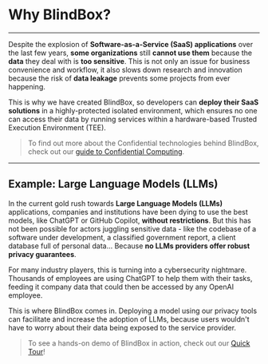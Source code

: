 # Why BlindBox?
________________

Despite the explosion of **Software-as-a-Service (SaaS) applications** over the last few years, **some organizations** still **cannot use them** because the **data** they deal with is **too sensitive**. This is not only an issue for business convenience and workflow, it also slows down research and innovation because the risk of **data leakage** prevents some projects from ever happening. 

This is why we have created BlindBox, so developers can **deploy their SaaS solutions** in a highly-protected isolated environment, which ensures no one can access their data by running services within a hardware-based Trusted Execution Environment (TEE).

> To find out more about the Confidential technologies behind BlindBox, check out our [guide to Confidential Computing](./confidential_computing.md).

___________________________________________

## Example: Large Language Models (LLMs)

In the current gold rush towards **Large Language Models (LLMs)** applications, companies and institutions have been dying to use the best models, like ChatGPT or GitHub Copilot, **without restrictions**. But this has not been possible for actors juggling sensitive data - like the codebase of a software under development, a classified government report, a client database full of personal data... Because **no LLMs providers offer robust privacy guarantees**. 

For many industry players, this is turning into a cybersecurity nightmare. Thousands of employees are using ChatGPT to help them with their tasks, feeding it company data that could then be accessed by any OpenAI employee. 

This is where BlindBox comes in. Deploying a model using our privacy tools can facilitate and increase the adoption of LLMs, because users wouldn't have to worry about their data being exposed to the service provider. 

> To see a hands-on demo of BlindBox in action, check out our [Quick Tour](./quick-tour.ipynb)!

